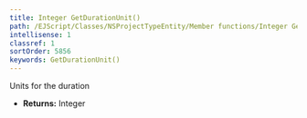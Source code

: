 ```yaml
---
title: Integer GetDurationUnit()
path: /EJScript/Classes/NSProjectTypeEntity/Member functions/Integer GetDurationUnit()
intellisense: 1
classref: 1
sortOrder: 5856
keywords: GetDurationUnit()
---
```



Units for the duration



* **Returns:** Integer

